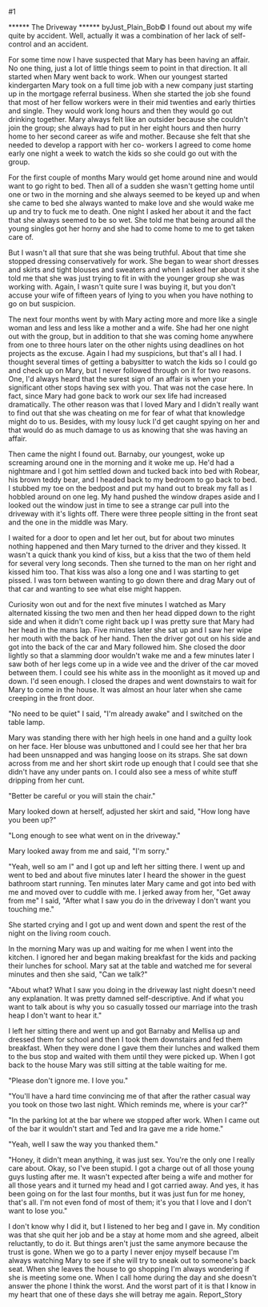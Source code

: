 #1 

 

 ****** The Driveway ****** byJust_Plain_Bob© I found out about my wife quite by accident. Well, actually it was a combination of her lack of self-control and an accident. 

 For some time now I have suspected that Mary has been having an affair. No one thing, just a lot of little things seem to point in that direction. It all started when Mary went back to work. When our youngest started kindergarten Mary took on a full time job with a new company just starting up in the mortgage referral business. When she started the job she found that most of her fellow workers were in their mid twenties and early thirties and single. They would work long hours and then they would go out drinking together. Mary always felt like an outsider because she couldn't join the group; she always had to put in her eight hours and then hurry home to her second career as wife and mother. Because she felt that she needed to develop a rapport with her co- workers I agreed to come home early one night a week to watch the kids so she could go out with the group. 

 For the first couple of months Mary would get home around nine and would want to go right to bed. Then all of a sudden she wasn't getting home until one or two in the morning and she always seemed to be keyed up and when she came to bed she always wanted to make love and she would wake me up and try to fuck me to death. One night I asked her about it and the fact that she always seemed to be so wet. She told me that being around all the young singles got her horny and she had to come home to me to get taken care of. 

 But I wasn't all that sure that she was being truthful. About that time she stopped dressing conservatively for work. She began to wear short dresses and skirts and tight blouses and sweaters and when I asked her about it she told me that she was just trying to fit in with the younger group she was working with. Again, I wasn't quite sure I was buying it, but you don't accuse your wife of fifteen years of lying to you when you have nothing to go on but suspicion. 

 The next four months went by with Mary acting more and more like a single woman and less and less like a mother and a wife. She had her one night out with the group, but in addition to that she was coming home anywhere from one to three hours later on the other nights using deadlines on hot projects as the excuse. Again I had my suspicions, but that's all I had. I thought several times of getting a babysitter to watch the kids so I could go and check up on Mary, but I never followed through on it for two reasons. One, I'd always heard that the surest sign of an affair is when your significant other stops having sex with you. That was not the case here. In fact, since Mary had gone back to work our sex life had increased dramatically. The other reason was that I loved Mary and I didn't really want to find out that she was cheating on me for fear of what that knowledge might do to us. Besides, with my lousy luck I'd get caught spying on her and that would do as much damage to us as knowing that she was having an affair. 

 Then came the night I found out. Barnaby, our youngest, woke up screaming around one in the morning and it woke me up. He'd had a nightmare and I got him settled down and tucked back into bed with Robear, his brown teddy bear, and I headed back to my bedroom to go back to bed. I stubbed my toe on the bedpost and put my hand out to break my fall as I hobbled around on one leg. My hand pushed the window drapes aside and I looked out the window just in time to see a strange car pull into the driveway with it's lights off. There were three people sitting in the front seat and the one in the middle was Mary. 

 I waited for a door to open and let her out, but for about two minutes nothing happened and then Mary turned to the driver and they kissed. It wasn't a quick thank you kind of kiss, but a kiss that the two of them held for several very long seconds. Then she turned to the man on her right and kissed him too. That kiss was also a long one and I was starting to get pissed. I was torn between wanting to go down there and drag Mary out of that car and wanting to see what else might happen. 

 Curiosity won out and for the next five minutes I watched as Mary alternated kissing the two men and then her head dipped down to the right side and when it didn't come right back up I was pretty sure that Mary had her head in the mans lap. Five minutes later she sat up and I saw her wipe her mouth with the back of her hand. Then the driver got out on his side and got into the back of the car and Mary followed him. She closed the door lightly so that a slamming door wouldn't wake me and a few minutes later I saw both of her legs come up in a wide vee and the driver of the car moved between them. I could see his white ass in the moonlight as it moved up and down. I'd seen enough. I closed the drapes and went downstairs to wait for Mary to come in the house. It was almost an hour later when she came creeping in the front door. 

 "No need to be quiet" I said, "I'm already awake" and I switched on the table lamp. 

 Mary was standing there with her high heels in one hand and a guilty look on her face. Her blouse was unbuttoned and I could see her that her bra had been unsnapped and was hanging loose on its straps. She sat down across from me and her short skirt rode up enough that I could see that she didn't have any under pants on. I could also see a mess of white stuff dripping from her cunt. 

 "Better be careful or you will stain the chair." 

 Mary looked down at herself, adjusted her skirt and said, "How long have you been up?" 

 "Long enough to see what went on in the driveway." 

 Mary looked away from me and said, "I'm sorry." 

 "Yeah, well so am I" and I got up and left her sitting there. I went up and went to bed and about five minutes later I heard the shower in the guest bathroom start running. Ten minutes later Mary came and got into bed with me and moved over to cuddle with me. I jerked away from her, "Get away from me" I said, "After what I saw you do in the driveway I don't want you touching me." 

 She started crying and I got up and went down and spent the rest of the night on the living room couch. 

 In the morning Mary was up and waiting for me when I went into the kitchen. I ignored her and began making breakfast for the kids and packing their lunches for school. Mary sat at the table and watched me for several minutes and then she said, "Can we talk?" 

 "About what? What I saw you doing in the driveway last night doesn't need any explanation. It was pretty damned self-descriptive. And if what you want to talk about is why you so casually tossed our marriage into the trash heap I don't want to hear it." 

 I left her sitting there and went up and got Barnaby and Mellisa up and dressed them for school and then I took them downstairs and fed them breakfast. When they were done I gave them their lunches and walked them to the bus stop and waited with them until they were picked up. When I got back to the house Mary was still sitting at the table waiting for me. 

 "Please don't ignore me. I love you." 

 "You'll have a hard time convincing me of that after the rather casual way you took on those two last night. Which reminds me, where is your car?" 

 "In the parking lot at the bar where we stopped after work. When I came out of the bar it wouldn't start and Ted and Ira gave me a ride home." 

 "Yeah, well I saw the way you thanked them." 

 "Honey, it didn't mean anything, it was just sex. You're the only one I really care about. Okay, so I've been stupid. I got a charge out of all those young guys lusting after me. It wasn't expected after being a wife and mother for all those years and it turned my head and I got carried away. And yes, it has been going on for the last four months, but it was just fun for me honey, that's all. I'm not even fond of most of them; it's you that I love and I don't want to lose you." 

 I don't know why I did it, but I listened to her beg and I gave in. My condition was that she quit her job and be a stay at home mom and she agreed, albeit reluctantly, to do it. But things aren't just the same anymore because the trust is gone. When we go to a party I never enjoy myself because I'm always watching Mary to see if she will try to sneak out to someone's back seat. When she leaves the house to go shopping I'm always wondering if she is meeting some one. When I call home during the day and she doesn't answer the phone I think the worst. And the worst part of it is that I know in my heart that one of these days she will betray me again. Report_Story 
